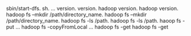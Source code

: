 sbin/start-dfs. sh. ...
version. version.
hadoop version. hadoop version.
hadoop fs –mkdir /path/directory_name. hadoop fs –mkdir /path/directory_name.
hadoop fs -ls /path. hadoop fs -ls /path.
haoop fs -put <localsrc> <dest> ...
hadoop fs -copyFromLocal <localsrc> <hdfs destination> ...
hadoop fs -get <src> <localdest>
hadoop fs -get <src> <localdest>
